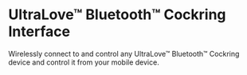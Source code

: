 # UltraLove™ Bluetooth™ Cockring Interface
Wirelessly connect to and control any UltraLove™ Bluetooth™ Cockring device and control it from your mobile device.
